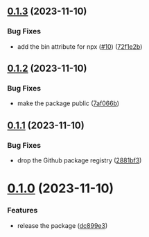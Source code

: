 ## [0.1.3](https://github.com/OutlierVentures/arweave-bundler/compare/v0.1.2...v0.1.3) (2023-11-10)


### Bug Fixes

* add the bin attribute for npx ([#10](https://github.com/OutlierVentures/arweave-bundler/issues/10)) ([72f1e2b](https://github.com/OutlierVentures/arweave-bundler/commit/72f1e2b6d8251f048ac842a3592bd81fc04da3c3))

## [0.1.2](https://github.com/OutlierVentures/arweave-bundler/compare/v0.1.1...v0.1.2) (2023-11-10)


### Bug Fixes

* make the package public ([7af066b](https://github.com/OutlierVentures/arweave-bundler/commit/7af066bb46c38d2b686a05230907a5ff200ce33f))

## [0.1.1](https://github.com/OutlierVentures/arweave-bundler/compare/v0.1.0...v0.1.1) (2023-11-10)


### Bug Fixes

* drop the Github package registry ([2881bf3](https://github.com/OutlierVentures/arweave-bundler/commit/2881bf30fb85966c904446951ebcd606ee64930a))

# [0.1.0](https://github.com/OutlierVentures/arweave-bundler/compare/v0.0.0...v0.1.0) (2023-11-10)


### Features

* release the package ([dc899e3](https://github.com/OutlierVentures/arweave-bundler/commit/dc899e364ce0dbe78b3b5c45e17165f5783206f6))
